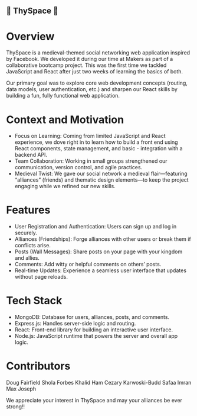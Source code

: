 ## 🏰 ThySpace 🏰

# Overview

ThySpace is a medieval-themed social networking web application inspired by Facebook. We developed it during our time at Makers as part of a collaborative bootcamp project. This was the first time we tackled JavaScript and React after just two weeks of learning the basics of both.

Our primary goal was to explore core web development concepts (routing, data models, user authentication, etc.) and sharpen our React skills by building a fun, fully functional web application.

# Context and Motivation

- Focus on Learning: Coming from limited JavaScript and React experience, we dove right in to learn how to build a front end using React components, state management, and basic - integration with a backend API.
- Team Collaboration: Working in small groups strengthened our communication, version control, and agile practices.
- Medieval Twist: We gave our social network a medieval flair—featuring “alliances” (friends) and thematic design elements—to keep the project engaging while we refined our new skills.

# Features

- User Registration and Authentication: Users can sign up and log in securely.
- Alliances (Friendships): Forge alliances with other users or break them if conflicts arise.
- Posts (Wall Messages): Share posts on your page with your kingdom and allies.
- Comments: Add witty or helpful comments on others’ posts.
- Real-time Updates: Experience a seamless user interface that updates without page reloads.

# Tech Stack

- MongoDB: Database for users, alliances, posts, and comments.
- Express.js: Handles server-side logic and routing.
- React: Front-end library for building an interactive user interface.
- Node.js: JavaScript runtime that powers the server and overall app logic.

# Contributors

Doug Fairfield
Shola Forbes
Khalid Ham
Cezary Karwoski-Budd
Safaa Imran
Max Joseph

We appreciate your interest in ThySpace and may your alliances be ever strong!!

